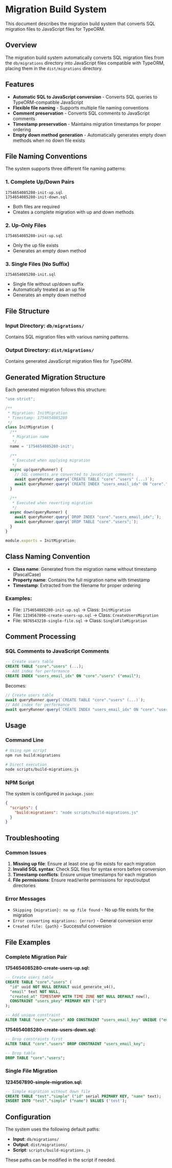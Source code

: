 # Migration Build System

This document describes the migration build system that converts SQL migration files to JavaScript files for TypeORM.

## Overview

The migration build system automatically converts SQL migration files from the `db/migrations` directory into JavaScript files compatible with TypeORM, placing them in the `dist/migrations` directory.

## Features

- **Automatic SQL to JavaScript conversion** - Converts SQL queries to TypeORM-compatible JavaScript
- **Flexible file naming** - Supports multiple file naming conventions
- **Comment preservation** - Converts SQL comments to JavaScript comments
- **Timestamp preservation** - Maintains migration timestamps for proper ordering
- **Empty down method generation** - Automatically generates empty down methods when no down file exists

## File Naming Conventions

The system supports three different file naming patterns:

### 1. Complete Up/Down Pairs
```
1754654085280-init-up.sql
1754654085280-init-down.sql
```
- Both files are required
- Creates a complete migration with up and down methods

### 2. Up-Only Files
```
1754654085280-init-up.sql
```
- Only the up file exists
- Generates an empty down method

### 3. Single Files (No Suffix)
```
1754654085280-init.sql
```
- Single file without up/down suffix
- Automatically treated as an up file
- Generates an empty down method

## File Structure

### Input Directory: `db/migrations/`
Contains SQL migration files with various naming patterns.

### Output Directory: `dist/migrations/`
Contains generated JavaScript migration files for TypeORM.

## Generated Migration Structure

Each generated migration follows this structure:

```javascript
"use strict";

/**
 * Migration: InitMigration
 * Timestamp: 1754654085280
 */
class InitMigration {
  /**
   * Migration name
   */
  name = '1754654085280-init';

  /**
   * Executed when applying migration
   */
  async up(queryRunner) {
    // SQL comments are converted to JavaScript comments
    await queryRunner.query(`CREATE TABLE "core"."users" (...)`);
    await queryRunner.query(`CREATE INDEX "users_email_idx" ON "core"."users" ("email");`);
  }

  /**
   * Executed when reverting migration
   */
  async down(queryRunner) {
    await queryRunner.query(`DROP INDEX "core"."users_email_idx";`);
    await queryRunner.query(`DROP TABLE "core"."users";`);
  }
}

module.exports = InitMigration;
```

## Class Naming Convention

- **Class name**: Generated from the migration name without timestamp (PascalCase)
- **Property name**: Contains the full migration name with timestamp
- **Timestamp**: Extracted from the filename for proper ordering

### Examples:
- File: `1754654085280-init-up.sql` → Class: `InitMigration`
- File: `1234567890-create-users-up.sql` → Class: `CreateUsersMigration`
- File: `9876543210-single-file.sql` → Class: `SingleFileMigration`

## Comment Processing

### SQL Comments to JavaScript Comments
```sql
-- Create users table
CREATE TABLE "core"."users" (...);
-- Add index for performance
CREATE INDEX "users_email_idx" ON "core"."users" ("email");
```

Becomes:
```javascript
// Create users table
await queryRunner.query(`CREATE TABLE "core"."users" (...)`);
// Add index for performance
await queryRunner.query(`CREATE INDEX "users_email_idx" ON "core"."users" ("email");`);
```

## Usage

### Command Line
```bash
# Using npm script
npm run build:migrations

# Direct execution
node scripts/build-migrations.js
```

### NPM Script
The system is configured in `package.json`:
```json
{
  "scripts": {
    "build:migrations": "node scripts/build-migrations.js"
  }
}
```
## Troubleshooting

### Common Issues

1. **Missing up file**: Ensure at least one up file exists for each migration
2. **Invalid SQL syntax**: Check SQL files for syntax errors before conversion
3. **Timestamp conflicts**: Ensure unique timestamps for each migration
4. **File permissions**: Ensure read/write permissions for input/output directories

### Error Messages

- `Skipping {migration}: no up file found` - No up file exists for the migration
- `Error converting migrations: {error}` - General conversion error
- `Created file: {path}` - Successful conversion

## File Examples

### Complete Migration Pair
**1754654085280-create-users-up.sql:**
```sql
-- Create users table
CREATE TABLE "core"."users" (
  "id" uuid NOT NULL DEFAULT uuid_generate_v4(),
  "email" text NOT NULL,
  "created_at" TIMESTAMP WITH TIME ZONE NOT NULL DEFAULT now(),
  CONSTRAINT "users_pkey" PRIMARY KEY ("id")
);

-- Add unique constraint
ALTER TABLE "core"."users" ADD CONSTRAINT "users_email_key" UNIQUE ("email");
```

**1754654085280-create-users-down.sql:**
```sql
-- Drop constraints first
ALTER TABLE "core"."users" DROP CONSTRAINT "users_email_key";

-- Drop table
DROP TABLE "core"."users";
```

### Single File Migration
**1234567890-simple-migration.sql:**
```sql
-- Simple migration without down file
CREATE TABLE "test"."simple" ("id" serial PRIMARY KEY, "name" text);
INSERT INTO "test"."simple" ("name") VALUES ('test');
```

## Configuration

The system uses the following default paths:
- **Input**: `db/migrations/`
- **Output**: `dist/migrations/`
- **Script**: `scripts/build-migrations.js`

These paths can be modified in the script if needed.
